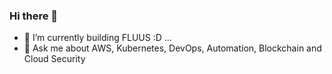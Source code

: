 ### Hi there 👋

- 🌱 I’m currently building FLUUS :D ...
- 💬 Ask me about AWS, Kubernetes, DevOps, Automation, Blockchain and Cloud Security
<!--
**somaliz/somaliz** is a ✨ _special_ ✨ repository because its `README.md` (this file) appears on your GitHub profile.

Here are some ideas to get you started:


-->
